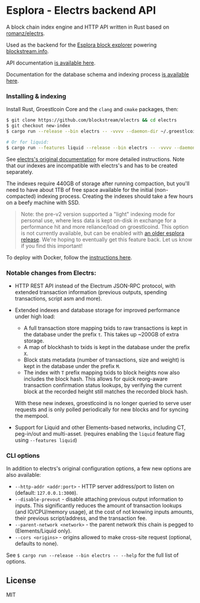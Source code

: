 # Esplora - Electrs backend API

A block chain index engine and HTTP API written in Rust based on [romanz/electrs](https://github.com/romanz/electrs).

Used as the backend for the [Esplora block explorer](https://github.com/Blockstream/esplora) powering [blockstream.info](https://blockstream.info/).

API documentation [is available here](https://github.com/blockstream/esplora/blob/master/API.md).

Documentation for the database schema and indexing process [is available here](doc/schema.md).

### Installing & indexing

Install Rust, Groestlcoin Core and the `clang` and `cmake` packages, then:

```bash
$ git clone https://github.com/blockstream/electrs && cd electrs
$ git checkout new-index
$ cargo run --release --bin electrs -- -vvvv --daemon-dir ~/.groestlcoin

# Or for liquid:
$ cargo run --features liquid --release --bin electrs -- -vvvv --daemon-dir ~/.liquid
```

See [electrs's original documentation](https://github.com/romanz/electrs/blob/master/doc/usage.md) for more detailed instructions.
Note that our indexes are incompatible with electrs's and has to be created separately.

The indexes require 440GB of storage after running compaction, but you'll need to have about 1TB
of free space available for the initial (non-compacted) indexing process.
Creating the indexes should take a few hours on a beefy machine with SSD.

> Note: the pre-v2 version supported a "light" indexing mode for personal use,
> where less data is kept on-disk in exchange for a performance hit and more reliance/load on groestlcoind.
> This option is not currently available, but can be enabled with [an older esplora release](https://github.com/Blockstream/esplora/releases/tag/esplora_v1.67).
> We're hoping to eventually get this feature back. Let us know if you find this important!

To deploy with Docker, follow the [instructions here](https://github.com/Blockstream/esplora#how-to-build-the-docker-image).

### Notable changes from Electrs:

- HTTP REST API instead of the Electrum JSON-RPC protocol, with extended transaction information
  (previous outputs, spending transactions, script asm and more).

- Extended indexes and database storage for improved performance under high load:

  - A full transaction store mapping txids to raw transactions is kept in the database under the prefix `t`.
    This takes up ~200GB of extra storage.
  - A map of blockhash to txids is kept in the database under the prefix `X`.
  - Block stats metadata (number of transactions, size and weight) is kept in the database under the prefix `M`.
  - The index with `T` prefix mapping txids to block heights now also includes the block hash.
    This allows for quick reorg-aware transaction confirmation status lookups, by verifying the
    current block at the recorded height still matches the recorded block hash.

  With these new indexes, groestlcoind is no longer queried to serve user requests and is only polled
  periodically for new blocks and for syncing the mempool.

- Support for Liquid and other Elements-based networks, including CT, peg-in/out and multi-asset.
  (requires enabling the `liquid` feature flag using `--features liquid`)

### CLI options

In addition to electrs's original configuration options, a few new options are also available:

- `--http-addr <addr:port>` - HTTP server address/port to listen on (default: `127.0.0.1:3000`).
- `--disable-prevout` - disable attaching previous output information to inputs.
  This significantly reduces the amount of transaction lookups (and IO/CPU/memory usage),
  at the cost of not knowing inputs amounts, their previous script/address, and the transaction fee.
- `--parent-network <network>` - the parent network this chain is pegged to (Elements/Liquid only).
- `--cors <origins>` - origins allowed to make cross-site request (optional, defaults to none).

See `$ cargo run --release --bin electrs -- --help` for the full list of options.

## License

MIT
